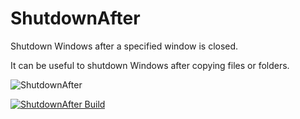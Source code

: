 # ShutdownAfter

Shutdown Windows after a specified window is closed. 

It can be useful to shutdown Windows after copying files or folders.

![ShutdownAfter](https://github.com/luizpestana/ShutdownAfter/assets/3595473/b977dfc1-fb00-4a66-9ad8-ba9f3338a97a)

[![ShutdownAfter Build](https://github.com/luizpestana/ShutdownAfter/actions/workflows/windows.yml/badge.svg)](https://github.com/luizpestana/ShutdownAfter/actions/workflows/windows.yml)
